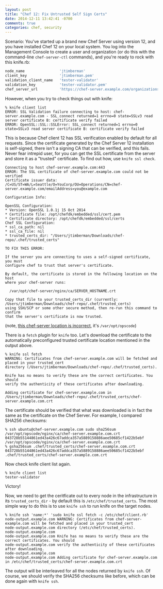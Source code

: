```yaml
---
layout: post
title: "Chef 12: Fix Untrusted Self Sign Certs"
date: 2014-12-11 13:42:41 -0700
comments: true
categories: chef, security
---
```


Scenario: You've started up a brand new Chef Server using version 12, and you have installed Chef 12 on your local system. You log into the Management Console to create a user and organization (or do this with the command-line `chef-server-ctl` commands), and you're ready to rock with this knife.rb:

```ruby
node_name                'jtimberman'
client_key               'jtimberman.pem'
validation_client_name   'tester-validator'
validation_key           'tester-validator.pem'
chef_server_url          'https://chef-server.example.com/organizations/tester'
```

However, when you try to check things out with knife:

```
% knife client list
ERROR: SSL Validation failure connecting to host: chef-server.example.com - SSL_connect returned=1 errno=0 state=SSLv3 read server certificate B: certificate verify failed
ERROR: OpenSSL::SSL::SSLError: SSL_connect returned=1 errno=0 state=SSLv3 read server certificate B: certificate verify failed
```

This is because Chef client 12 has SSL verification enabled by default for all requests. Since the certificate generated by the Chef Server 12 installation is self-signed, there isn't a signing CA that can be verified, and this fails. Never fear intrepid user, for you can get the SSL certificate from the server and store it as a "trusted" certificate. To find out how, use `knife ssl check`.

```
Connecting to host chef-server.example.com:443
ERROR: The SSL certificate of chef-server.example.com could not be verified
Certificate issuer data: /C=US/ST=WA/L=Seattle/O=YouCorp/OU=Operations/CN=chef-server.example.com/emailAddress=you@example.com

Configuration Info:

OpenSSL Configuration:
* Version: OpenSSL 1.0.1j 15 Oct 2014
* Certificate file: /opt/chefdk/embedded/ssl/cert.pem
* Certificate directory: /opt/chefdk/embedded/ssl/certs
Chef SSL Configuration:
* ssl_ca_path: nil
* ssl_ca_file: nil
* trusted_certs_dir: "/Users/jtimberman/Downloads/chef-repo/.chef/trusted_certs"

TO FIX THIS ERROR:

If the server you are connecting to uses a self-signed certificate, you must
configure chef to trust that server's certificate.

By default, the certificate is stored in the following location on the host
where your chef-server runs:

  /var/opt/chef-server/nginx/ca/SERVER_HOSTNAME.crt

Copy that file to your trusted_certs_dir (currently: /Users/jtimberman/Downloads/chef-repo/.chef/trusted_certs)
using SSH/SCP or some other secure method, then re-run this command to confirm
that the server's certificate is now trusted.
```

(note, [this chef-server location is incorrect](https://github.com/opscode/chef/issues/2604), it's `/var/opt/opscode`)

There is a `fetch` plugin for `knife` too. Let's download the certificate to the automatically preconfigured trusted certificate location mentioned in the output above.

```
% knife ssl fetch
WARNING: Certificates from chef-server.example.com will be fetched and placed in your trusted_cert
directory (/Users/jtimberman/Downloads/chef-repo/.chef/trusted_certs).

Knife has no means to verify these are the correct certificates. You should
verify the authenticity of these certificates after downloading.

Adding certificate for chef-server.example.com in /Users/jtimberman/Downloads/chef-repo/.chef/trusted_certs/chef-server.example.com.crt
```

The certificate should be verified that what was downloaded is in fact the same as the certificate on the Chef Server. For example, I compared SHA256 checksums:

```
% ssh ubuntu@chef-server.example.com sudo sha256sum /var/opt/opscode/nginx/ca/chef-server.example.com.crt
043728b55144861ed43a426c67addca357a5889158886aee50685cf1422b5ebf  /var/opt/opscode/nginx/ca/chef-server.example.com.crt
% gsha256sum .chef/trusted_certs/chef-server.example.com.crt
043728b55144861ed43a426c67addca357a5889158886aee50685cf1422b5ebf  .chef/trusted_certs/chef-server.example.com.crt
```

Now check knife client list again.

```
% knife client list
tester-validator
```

Victory!

Now, we need to get the ceritficate out to every node in the infrastructure in its `trusted_certs_dir` - by default this is `/etc/chef/trusted_certs`. The most simple way to do this is to use `knife ssh` to run knife on the target nodes.

```
% knife ssh 'name:*' 'sudo knife ssl fetch -c /etc/chef/client.rb'
node-output.example.com WARNING: Certificates from chef-server-example.com will be fetched and placed in your trusted_cert
node-output.example.com directory (/etc/chef/trusted_certs).
node-output.example.com
node-output.example.com Knife has no means to verify these are the correct certificates. You should
node-output.example.com verify the authenticity of these certificates after downloading.
node-output.example.com
node-output.example.com Adding certificate for chef-server.example.com in /etc/chef/trusted_certs/chef-server.example.com.crt
```

The output will be interleaved for all the nodes returned by `knife ssh`. Of course, we should verify the SHA256 checksums like before, which can be done again with `knife ssh`.
